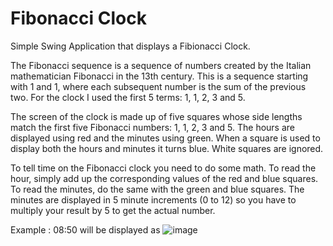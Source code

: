 # Fibonacci Clock

Simple Swing Application that displays a Fibionacci Clock.

The Fibonacci sequence is a sequence of numbers created by the Italian mathematician Fibonacci in the 13th century. 
This is a sequence starting with 1 and 1, where each subsequent number is the sum of the previous two. 
For the clock I used the first 5 terms: 1, 1, 2, 3 and 5.   

The screen of the clock is made up of five squares whose side lengths match the first five Fibonacci numbers: 1, 1, 2, 3 and 5. The hours are displayed using red and the minutes using green. When a square is used to display both the hours and minutes it turns blue. White squares are ignored. 

To tell time on the Fibonacci clock you need to do some math. 
To read the hour, simply add up the corresponding values of the red and blue squares.
To read the minutes, do the same with the green and blue squares.
The minutes are displayed in 5 minute increments (0 to 12) so you have to multiply your result by 5 to get the actual number. 

Example : 08:50 will be displayed as
![image](https://github.com/mr59/Fibonacci_Clock/tree/master/swing/src/main/scala/com/fibonacciClock/picture})